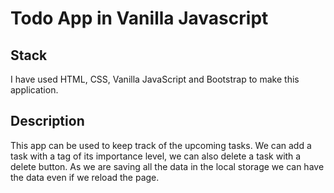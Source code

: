 # Todo App in Vanilla Javascript

## Stack

I have used HTML, CSS, Vanilla JavaScript and Bootstrap to make this application.

## Description

This app can be used to keep track of the upcoming tasks. We can add a task with a tag of its importance level, we can also delete a task with a delete button. As we are saving all the data in the local storage we can have the data even if we reload the page. 